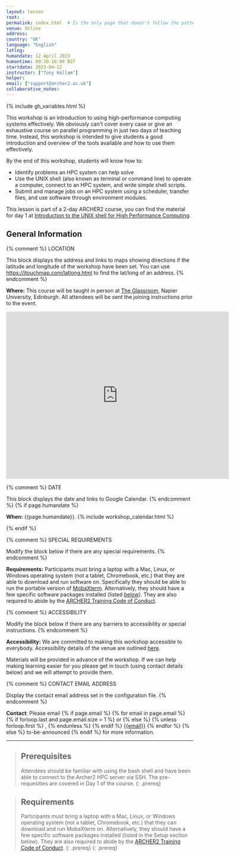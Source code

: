 ```yaml
---
layout: lesson
root: .
permalink: index.html  # Is the only page that doesn't follow the pattern /:path/index.html
venue: Online
address: 
country: "UK"
language: "English"
latlng: 
humandate: 12 April 2023
humantime: 09:30-16:00 BST
startdate: 2023-04-12
instructor: ["Tony Hallam"]
helper: 
email: ["support@archer2.ac.uk"]
collaborative_notes:
---
```


{% include gh_variables.html %}

This workshop is an introduction to using high-performance computing systems
effectively. We obviously can't cover every case or give an exhaustive course
on parallel programming in just two days of teaching time. Instead, this
workshop is intended to give students a good introduction and overview of the
tools available and how to use them effectively.

By the end of this workshop, students will know how to:

* Identify problems an HPC system can help solve
* Use the UNIX shell (also known as terminal or command line) to operate a computer,
  connect to an HPC system, and write simple shell scripts.
* Submit and manage jobs on an HPC system using a scheduler, transfer files, and use
  software through environment modules.

This lesson is part of a 2-day ARCHER2 course, you can find the material 
for day 1 at [Introduction to the UNIX shell for High Performance Computing](https://epcced.github.io/2022-07-26-hpc-shell-online/).

<h2 id="general">General Information</h2>

{% comment %}
  LOCATION

  This block displays the address and links to maps showing directions
  if the latitude and longitude of the workshop have been set.  You
  can use https://itouchmap.com/latlong.html to find the lat/long of an
  address.
{% endcomment %}
<p id="where">
  <strong>Where:</strong>
  This course will be taught in person at <a href="https://www.accessable.co.uk/edinburgh-napier-university/access-guides/the-glassroom">The Glassroom</a>, Napier University, Edinburgh. All attendees will
  be sent the joining instructions prior to the event.
</p>
<iframe src="https://www.google.com/maps/embed?pb=!1m14!1m8!1m3!1d693.8732532289232!2d-3.2135287413311633!3d55.932869077044316!3m2!1i1024!2i768!4f13.1!3m3!1m2!1s0x4887c7094d1a3ff9%3A0x63b967e8d1488094!2sEdinburgh%20Napier%20University%20Merchiston%20Campus!5e0!3m2!1sen!2suk!4v1677580319047!5m2!1sen!2suk" width="600" height="450" style="border:0;" allowfullscreen="" loading="lazy" referrerpolicy="no-referrer-when-downgrade"></iframe>

{% comment %}
  DATE

  This block displays the date and links to Google Calendar.
{% endcomment %}
{% if page.humandate %}
<p id="when">
  <strong>When:</strong>
  {{page.humandate}}.
  {% include workshop_calendar.html %}
</p>
{% endif %}

{% comment %}
  SPECIAL REQUIREMENTS

  Modify the block below if there are any special requirements.
{% endcomment %}
<p id="requirements">
  <strong>Requirements:</strong> Participants must bring a laptop with a
  Mac, Linux, or Windows operating system (not a tablet, Chromebook, etc.) that they are able to download and run software on. Specifically they should be able to run the portable version of <a href="https://mobaxterm.mobatek.net/download-home-edition.html">MobaXterm</a>.
  Alternatively, they should have a few specific software packages installed (listed
  <a href="#setup">below</a>). They are also required to abide by the <a href="https://www.archer2.ac.uk/training/code-of-conduct/">ARCHER2 Training Code of Conduct</a>.
</p>

{% comment %}
  ACCESSIBILITY

  Modify the block below if there are any barriers to accessibility or
  special instructions.
{% endcomment %}
<p id="accessibility">
  <strong>Accessibility:</strong> We are committed to making this workshop
  accessible to everybody. Accessibility details of the venue are outlined <a href="https://www.accessable.co.uk/edinburgh-napier-university/access-guides/the-glassroom">here</a>.
</p>
<p>
  Materials will be provided in advance of the workshop. If we can help making learning easier for
  you please get in touch (using contact details below) and we will attempt to provide them.
</p>

{% comment %}
  CONTACT EMAIL ADDRESS

  Display the contact email address set in the configuration file.
{% endcomment %}
<p id="contact">
  <strong>Contact</strong>:
  Please email
  {% if page.email %}
    {% for email in page.email %}
      {% if forloop.last and page.email.size > 1 %}
        or
      {% else %}
        {% unless forloop.first %}
        ,
        {% endunless %}
      {% endif %}
      <a href='mailto:{{email}}'>{{email}}</a>
    {% endfor %}
  {% else %}
    to-be-announced
  {% endif %}
  for more information.
</p>

<!-- <h2>Collaborative Document</h2>

During the course, we will make use of a collaborative document known as an *Etherpad*. You
can find the document at:

 - [Course Etherpad]({{page.collaborative_notes}}) -->


<hr/>

> ## Prerequisites
> Attendees should be familiar with using the bash shell and have been able to connect to the Archer2 HPC server via SSH.
> The pre-requesities are covered in Day 1 of the course.
{: .prereq}

> ## Requirements
> Participants must bring a laptop with a Mac, Linux, or Windows operating system (not a tablet,
> Chromebook, etc.) that they can download and run MobaXterm on. Alternatively, they should have a few specific software
> packages installed (listed in the Setup section below). They are also required to abide by the
> [ARCHER2 Training Code of Conduct](https://www.archer2.ac.uk/training/code-of-conduct/).
{: .prereq}
{: .prereq}
